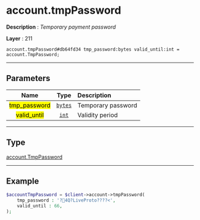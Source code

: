 # account.tmpPassword

**Description** : *Temporary payment password*

**Layer** : 211

```tl
account.tmpPassword#db64fd34 tmp_password:bytes valid_until:int = account.TmpPassword;
```

---

## Parameters

| Name | Type | Description |
| :---: | :---: | :--- |
| <mark>tmp_password</mark> | [`bytes`](type/bytes) | Temporary password |
| <mark>valid_until</mark> | [`int`](type/int) | Validity period |

---

## Type

[account.TmpPassword](type/account.TmpPassword)

---

## Example

```php
$accountTmpPassword = $client->account->tmpPassword(
	tmp_password : '?4Q?LiveProto????<',
	valid_until : 66,
);
```